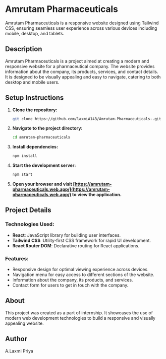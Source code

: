 # Amrutam Pharmaceuticals

Amrutam Pharmaceuticals is a responsive website designed using Tailwind CSS, ensuring seamless user experience across various devices including mobile, desktop, and tablets.

## Description

Amrutam Pharmaceuticals is a project aimed at creating a modern and responsive website for a pharmaceutical company. The website provides information about the company, its products, services, and contact details. It is designed to be visually appealing and easy to navigate, catering to both desktop and mobile users.

## Setup Instructions

1. **Clone the repository:**
   ```bash
   git clone https://github.com/laxmiA143/Amrutam-Pharmaceuticals-.git
   ```
   
2. **Navigate to the project directory:**
   ```bash
   cd amrutam-pharmaceuticals
   ```
   
3. **Install dependencies:**
   ```bash
   npm install
   ```
   
4. **Start the development server:**
   ```bash
   npm start
   ```

5. **Open your browser and visit [https://amrutam-pharmaceuticals.web.app/](https://amrutam-pharmaceuticals.web.app/) to view the application.**

## Project Details

### Technologies Used:

- **React**: JavaScript library for building user interfaces.
- **Tailwind CSS**: Utility-first CSS framework for rapid UI development.
- **React Router DOM**: Declarative routing for React applications.

### Features:

- Responsive design for optimal viewing experience across devices.
- Navigation menu for easy access to different sections of the website.
- Information about the company, its products, and services.
- Contact form for users to get in touch with the company.

## About

This project was created as a part of internship. It showcases the use of modern web development technologies to build a responsive and visually appealing website.

## Author

A.Laxmi Priya

